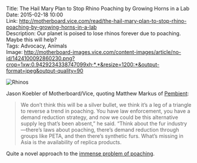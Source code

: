 Title: The Hail Mary Plan to Stop Rhino Poaching by Growing Horns in a Lab  
Date: 2015-02-18 10:00  
Link: http://motherboard.vice.com/read/the-hail-mary-plan-to-stop-rhino-poaching-by-growing-horns-in-a-lab  
Description: Our planet is poised to lose rhinos forever due to poaching. Maybe this will help?  
Tags: Advocacy, Animals  
Image: http://motherboard-images.vice.com/content-images/article/no-id/1424100092860230.png?crop=1xw:0.9429234338747099xh;*,*&resize=1200:*&output-format=jpeg&output-quality=90  

![Rhinos][vice]

Jason Koebler of Motherboard/Vice, quoting Matthew Markus of [Pembient][pembient]:

> We don’t think this will be a silver bullet, we think it’s a leg of a triangle to reverse a trend in poaching. You have law enforcement, you have a demand reduction strategy, and now we could be this alternative supply leg that’s been absent,” he said. “Think about the fur industry—there’s laws about poaching, there’s demand reduction through groups like PETA, and then there’s synthetic furs. What’s missing in Asia is the availability of replica products.

Quite a novel approach to the [immense problem of poaching][hsi].

[hsi]: http://www.hsi.org/issues/rhinoceros_poaching/ "Human Society International on 'Poaching'"
[pembient]: http://signup.pembient.com/ "Pembient"
[vice]: http://motherboard-images.vice.com/content-images/article/no-id/1424100092860230.png?crop=1xw:0.9429234338747099xh;*,*&resize=1200:*&output-format=jpeg&output-quality=90 "Rhinos"